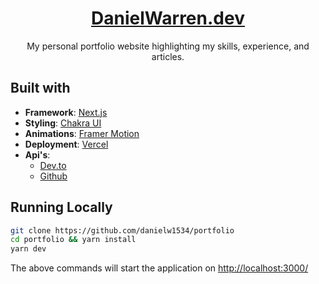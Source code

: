 <div align="center">
  <h1><a href="https://danielwarren.dev" target="_blank">DanielWarren.dev</a></h1>
  My personal portfolio website highlighting my skills, experience, and articles.
</div>

## Built with
- **Framework**: [Next.js](https://nextjs.org/)
- **Styling**: [Chakra UI](https://chakra-ui.com/)
- **Animations**: [Framer Motion](https://www.framer.com/motion/)
- **Deployment**: [Vercel](https://vercel.com)
- **Api's**:
  - [Dev.to](https://dev.to/api)
  - [Github](https://api.github.com)

## Running Locally

```sh
git clone https://github.com/danielw1534/portfolio
cd portfolio && yarn install
yarn dev
```

The above commands will start the application on [http://localhost:3000/](http://localhost:3000)
